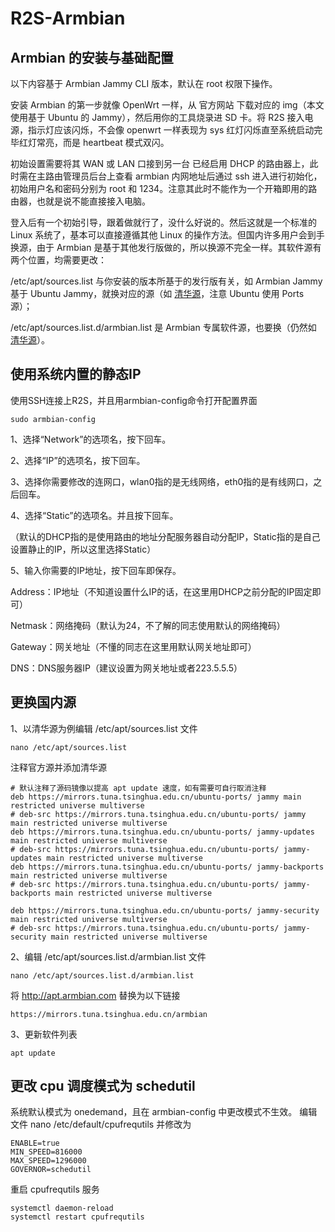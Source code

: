 # R2S-Armbian
## Armbian 的安装与基础配置
以下内容基于 Armbian Jammy CLI 版本，默认在 root 权限下操作。

安装 Armbian 的第一步就像 OpenWrt 一样，从 官方网站 下载对应的 img（本文使用基于 Ubuntu 的 Jammy），然后用你的工具烧录进 SD 卡。将 R2S 接入电源，指示灯应该闪烁，不会像 openwrt 一样表现为 sys 红灯闪烁直至系统启动完毕红灯常亮，而是 heartbeat 模式双闪。

初始设置需要将其 WAN 或 LAN 口接到另一台 已经启用 DHCP 的路由器上，此时需在主路由管理员后台上查看 armbian 内网地址后通过 ssh 进入进行初始化，初始用户名和密码分别为 root 和 1234。注意其此时不能作为一个开箱即用的路由器，也就是说不能直接接入电脑。

登入后有一个初始引导，跟着做就行了，没什么好说的。然后这就是一个标准的 Linux 系统了，基本可以直接遵循其他 Linux 的操作方法。但国内许多用户会到手换源，由于 Armbian 是基于其他发行版做的，所以换源不完全一样。其软件源有两个位置，均需要更改：

/etc/apt/sources.list 与你安装的版本所基于的发行版有关，如 Armbian Jammy 基于 Ubuntu Jammy，就换对应的源（如 [清华源](https://mirrors.tuna.tsinghua.edu.cn/help/ubuntu-ports)，注意 Ubuntu 使用 Ports 源）；

/etc/apt/sources.list.d/armbian.list 是 Armbian 专属软件源，也要换（仍然如 [清华源](https://mirrors.tuna.tsinghua.edu.cn/help/armbian)）。

## 使用系统内置的静态IP
使用SSH连接上R2S，并且用armbian-config命令打开配置界面
```
sudo armbian-config
```
1、选择“Network”的选项名，按下回车。

2、选择“IP”的选项名，按下回车。

3、选择你需要修改的连网口，wlan0指的是无线网络，eth0指的是有线网口，之后回车。

4、选择“Static”的选项名。并且按下回车。

（默认的DHCP指的是使用路由的地址分配服务器自动分配IP，Static指的是自己设置静止的IP，所以这里选择Static）

5、输入你需要的IP地址，按下回车即保存。

Address：IP地址（不知道设置什么IP的话，在这里用DHCP之前分配的IP固定即可）

Netmask：网络掩码（默认为24，不了解的同志使用默认的网络掩码）

Gateway：网关地址（不懂的同志在这里用默认网关地址即可）

DNS：DNS服务器IP（建议设置为网关地址或者223.5.5.5）

## 更换国内源
1、以清华源为例编辑 /etc/apt/sources.list 文件
```
nano /etc/apt/sources.list
```
注释官方源并添加清华源
```
# 默认注释了源码镜像以提高 apt update 速度，如有需要可自行取消注释
deb https://mirrors.tuna.tsinghua.edu.cn/ubuntu-ports/ jammy main restricted universe multiverse
# deb-src https://mirrors.tuna.tsinghua.edu.cn/ubuntu-ports/ jammy main restricted universe multiverse
deb https://mirrors.tuna.tsinghua.edu.cn/ubuntu-ports/ jammy-updates main restricted universe multiverse
# deb-src https://mirrors.tuna.tsinghua.edu.cn/ubuntu-ports/ jammy-updates main restricted universe multiverse
deb https://mirrors.tuna.tsinghua.edu.cn/ubuntu-ports/ jammy-backports main restricted universe multiverse
# deb-src https://mirrors.tuna.tsinghua.edu.cn/ubuntu-ports/ jammy-backports main restricted universe multiverse

deb https://mirrors.tuna.tsinghua.edu.cn/ubuntu-ports/ jammy-security main restricted universe multiverse
# deb-src https://mirrors.tuna.tsinghua.edu.cn/ubuntu-ports/ jammy-security main restricted universe multiverse
```
2、编辑 /etc/apt/sources.list.d/armbian.list 文件
```
nano /etc/apt/sources.list.d/armbian.list
```
将 http://apt.armbian.com 替换为以下链接
```
https://mirrors.tuna.tsinghua.edu.cn/armbian
```
3、更新软件列表
```
apt update
```
## 更改 cpu 调度模式为 schedutil
系统默认模式为 onedemand，且在 armbian-config 中更改模式不生效。 编辑文件 nano /etc/default/cpufrequtils 并修改为
```
ENABLE=true
MIN_SPEED=816000
MAX_SPEED=1296000
GOVERNOR=schedutil
```
重启 cpufrequtils 服务
```
systemctl daemon-reload
systemctl restart cpufrequtils
```
## 
